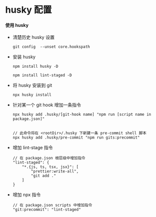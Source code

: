 # husky 配置

#### 使用 husky

- 清楚历史 husky 设置

  ```
  git config  --unset core.hookspath
  ```

-   安装 husky

    ```
    npm install husky -D
    
    npm install lint-staged -D
    ```
    
-   将 husky 安装到 git

    ```
    npx husky install
    ```

-   针对某一个 git hook 增加一条指令

    ```
    npx husky add .husky/[git-hook name] "npm run [script name in package.json]"
    
    
    // 此命令将在 <rootDir>/.husky 下新建一条 pre-commit shell 脚本
    npx husky add .husky/pre-commit "npm run gits:precommit"
    ```

-   增加 lint-stage 指令

    ```
    // 在 package.json 根层级中增加指令
    "lint-staged": {
    	"*.{js, ts, tsx, jsx}": [
    		"prettier:write-all",
    		"git add ."
    	]
    }
    ```

-   增加 npx 指令

    ```
    // 在 package.json scripts 中增加指令
    "git:precommit": "lint-staged"
    ```

    

